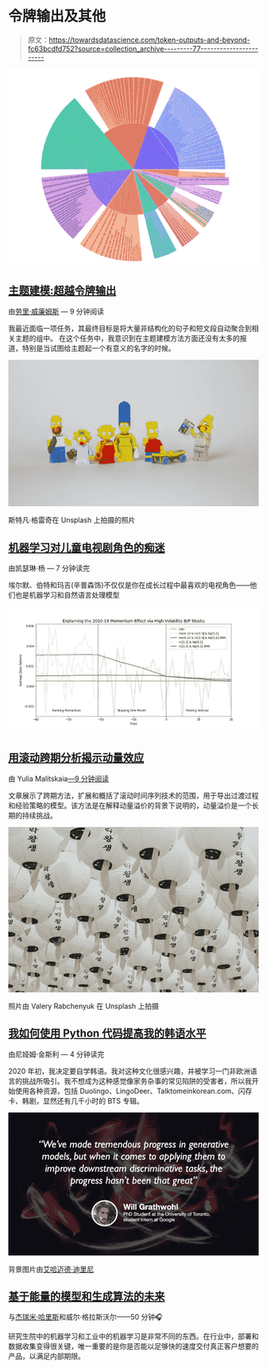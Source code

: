 # 令牌输出及其他

> 原文：<https://towardsdatascience.com/token-outputs-and-beyond-fc63bcdfd752?source=collection_archive---------77----------------------->

![](img/85ee3e056289069edb1fa77687efb3b4.png)

## [主题建模:超越令牌输出](/️-topic-modelling-going-beyond-token-outputs-5b48df212e06)

由[劳里·威廉姆斯](https://medium.com/u/e98db206e1b3?source=post_page-----fc63bcdfd752--------------------------------) — 9 分钟阅读

我最近面临一项任务，其最终目标是将大量非结构化的句子和短文段自动聚合到相关主题的组中。
在这个任务中，我意识到在主题建模方法方面还没有太多的报道，特别是当试图给主题起一个有意义的名字的时候。

![](img/9584c365991ddbd367bbcf870ad3df7d.png)

斯特凡·格雷奇在 Unsplash 上拍摄的照片

## [机器学习对儿童电视剧角色的痴迷](/machine-learnings-obsession-with-kids-tv-show-characters-728edfb43b3c)

由凯瑟琳·杨 — 7 分钟读完

埃尔默、伯特和玛吉(辛普森饰)不仅仅是你在成长过程中最喜欢的电视角色——他们也是机器学习和自然语言处理模型

![](img/989913cd3cb12b59993ee9b2bf7054cb.png)

## [用滚动跨期分析揭示动量效应](/uncovering-momentum-effect-with-rolling-intertemporal-analysis-36eedc1d8a96)

由 Yulia Malitskaia[—9 分钟阅读](https://medium.com/u/1cfccd7daa5c?source=post_page-----fc63bcdfd752--------------------------------)

文章展示了跨期方法，扩展和概括了滚动时间序列技术的范围，用于导出过渡过程和经验策略的模型。该方法是在解释动量溢价的背景下说明的，动量溢价是一个长期的持续挑战。

![](img/bd6283d591fe2696624ab26cf11eb445.png)

照片由 Valery Rabchenyuk 在 Unsplash 上拍摄

## [我如何使用 Python 代码提高我的韩语水平](/how-i-used-python-code-to-improve-my-korean-2f3ae09a9773)

由尼娅姆·金斯利 — 4 分钟读完

2020 年初，我决定要自学韩语。我对这种文化很感兴趣，并被学习一门非欧洲语言的挑战所吸引。我不想成为这种感觉像家务杂事的常见陷阱的受害者，所以我开始使用各种资源，包括 Duolingo、LingoDeer、Talktomeinkorean.com、闪存卡、韩剧，显然还有几千小时的 BTS 专辑。

![](img/73edd616ea100ae8daaa6a194e5ec2ab.png)

背景图片由[艾哈迈德·迪里尼](https://unsplash.com/@ahmadirini)

## [基于能量的模型和生成算法的未来](/energy-based-models-and-the-future-of-generative-algorithms-3950e1103323)

与[杰瑞米·哈里斯](https://medium.com/u/59564831d1eb?source=post_page-----fc63bcdfd752--------------------------------)和威尔·格拉斯沃尔——50 分钟🎧

研究生院中的机器学习和工业中的机器学习是非常不同的东西。在行业中，部署和数据收集变得很关键，唯一重要的是你是否能以足够快的速度交付真正客户想要的产品，以满足内部期限。
